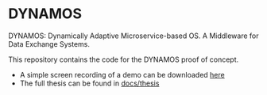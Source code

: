 # DYNAMOS

DYNAMOS: Dynamically Adaptive Microservice-based OS. A Middleware for Data Exchange Systems.

This repository contains the code for the DYNAMOS proof of concept.

- A simple screen recording of a demo can be downloaded [here](https://myartifactsjorrit.blob.core.windows.net/thesis-demo/demo-thesis.mov)
- The full thesis can be found in [docs/thesis](./docs/thesis)
